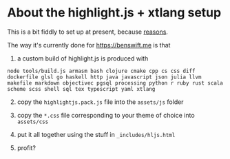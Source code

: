 # About the highlight.js + xtlang setup

This is a bit fiddly to set up at present, because
[reasons](https://github.com/highlightjs/highlightjs-xtlang#usage).

The way it's currently done for <https://benswift.me> is that

1. a custom build of highlight.js is produced with

```plaintext
node tools/build.js armasm bash clojure cmake cpp cs css diff dockerfile glsl go haskell http java javascript json julia llvm makefile markdown objectivec pgsql processing python r ruby rust scala scheme scss shell sql tex typescript yaml xtlang
```

2. copy the `highlightjs.pack.js` file into the `assets/js` folder

3. copy the `*.css` file corresponding to your theme of choice into `assets/css`

4. put it all together using the stuff in `_includes/hljs.html`

5. profit?
